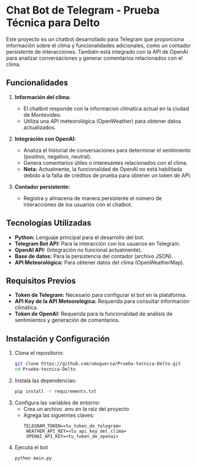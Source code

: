 # Chat Bot de Telegram - Prueba Técnica para Delto

Este proyecto es un chatbot desarrollado para Telegram que proporciona información sobre el clima y funcionalidades adicionales, como un contador persistente de interacciones. También está integrado con la API de OpenAI para analizar conversaciones y generar comentarios relacionados con el clima.

## Funcionalidades

1. **Información del clima:**
   - El chatbot responde con la informacion climatica actual en la ciudad de Montevideo.
   - Utiliza una API meteorológica (OpenWeather) para obtener datos actualizados.

2. **Integración con OpenAI:**
   - Analiza el historial de conversaciones para determinar el sentimiento (positivo, negativo, neutral).
   - Genera comentarios útiles o interesantes relacionados con el clima.
   - **Nota:** Actualmente, la funcionalidad de OpenAI no está habilitada debido a la falta de créditos de prueba para obtener un token de API.

3. **Contador persistente:**
   - Registra y almacena de manera persistente el número de interacciones de los usuarios con el chatbot.

## Tecnologías Utilizadas

- **Python:** Lenguaje principal para el desarrollo del bot.
- **Telegram Bot API:** Para la interacción con los usuarios en Telegram.
- **OpenAI API:** (Integración no funcional actualmente).
- **Base de datos:** Para la persistencia del contador (archivo JSON).
- **API Meteorológica:** Para obtener datos del clima (OpenWeatherMap).

## Requisitos Previos

- **Token de Telegram:** Necesario para configurar el bot en la plataforma.
- **API Key de la API Meteorológica:** Requerida para consultar información climática.
- **Token de OpenAI:** Requerida para la funcionalidad de análisis de sentimientos y generación de comentarios.

## Instalación y Configuración

1. Clona el repositorio:
   ```bash
   git clone https://github.com/vmuguerza/Prueba-tecnica-Delto.git
   cd Prueba-tecnica-Delto
2. Instala las dependencias:
   ```bash
   pip install -r requirements.txt
3. Configura las variables de entorno:
   - Crea un archivo .env en la raiz del proyecto
   - Agrega las sigueintes claves:
     ```markfile
     TELEGRAM_TOKEN=<tu_token_de_telegram>
      WEATHER_API_KEY=<tu_api_key_del_clima>
      OPENAI_API_KEY=<tu_token_de_openai>
4. Ejecuta el bot
      ```bash
      python main.py

   
